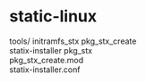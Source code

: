 # static-linux

tools/
  initramfs_stx 
  pkg_stx_create      
  statix-installer
  pkg_stx        
  pkg_stx_create.mod  
  statix-installer.conf
